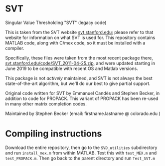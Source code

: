 # SVT
Singular Value Thresholding "SVT" (legacy code)

This is taken from the SVT website [svt.stanford.edu](http://svt.stanford.edu); please refer to that website for information on what SVT is used for. This repository contains MATLAB code, along with C/mex code, so it must be installed with a compiler.

Specifically, these files were taken from the most recent package there, [svt.stanford.edu/code/SVT_2011-04-25.zip](http://svt.stanford.edu/code/SVT_2011-04-25.zip), and were updated starting in June 2019 to be compatible with recent OS and Matlab versions.

This package is not *actively* maintained, and SVT is not always the best state-of-the-art algorithm, but we'll do our best to give partial support.

Original code written for SVT by Emmanuel Candès and Stephen Becker, in addition to code for PROPACK. This variant of PROPACK has been re-used in many other matrix completion codes.

Maintained by Stephen Becker (email: firstname.lastname @ colorado.edu )

# Compiling instructions
Download the entire repository, then go to the `SVD_utilities` subdirectory and run `install_mex.m` from within MATLAB.  Test this with `test_MEX.m` and `test_PROPACK.m`.  Then go back to the parent directory and run `Test_SVT.m`
